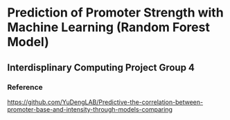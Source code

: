 # Prediction of Promoter Strength with Machine Learning (Random Forest Model)
## Interdisplinary Computing Project Group 4

### Reference
https://github.com/YuDengLAB/Predictive-the-correlation-between-promoter-base-and-intensity-through-models-comparing